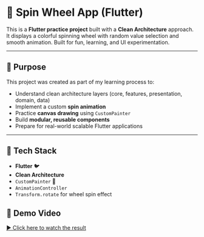 # 🎯 Spin Wheel App (Flutter)

This is a **Flutter practice project** built with a **Clean Architecture** approach. It displays a colorful spinning wheel with random value selection and smooth animation. Built for fun, learning, and UI experimentation.

---

## 🧠 Purpose

This project was created as part of my learning process to:

- Understand clean architecture layers (core, features, presentation, domain, data)
- Implement a custom **spin animation**
- Practice **canvas drawing** using `CustomPainter`
- Build **modular, reusable components**
- Prepare for real-world scalable Flutter applications

---

## 🔧 Tech Stack

- **Flutter** 🐦
- **Clean Architecture**
- `CustomPainter` 🎨
- `AnimationController`
- `Transform.rotate` for wheel spin effect


## 🎥 Demo Video

[▶️ Click here to watch the result](assets/demo/demo.mp4)




